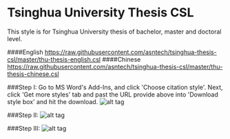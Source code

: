 # Tsinghua University Thesis CSL 
This style is for Tsinghua University thesis of bachelor, master and doctoral level.

####English
https://raw.githubusercontent.com/asntech/tsinghua-thesis-csl/master/thu-thesis-english.csl
####Chinese
https://raw.githubusercontent.com/asntech/tsinghua-thesis-csl/master/thu-thesis-chinese.csl

###Step I:
Go to MS Word's Add-Ins, and click 'Choose citation style'. Next, click 'Get more styles' tab and past the URL provide above into 'Download style box' and hit the download. 
![alt tag](https://raw.githubusercontent.com/asntech/tsinghua-thesis-csl/master/csl-1.png)

###Step II:
![alt tag](https://raw.githubusercontent.com/asntech/tsinghua-thesis-csl/master/csl-2.png)

###Step III:
![alt tag](https://raw.githubusercontent.com/asntech/tsinghua-thesis-csl/master/csl-3.png)



